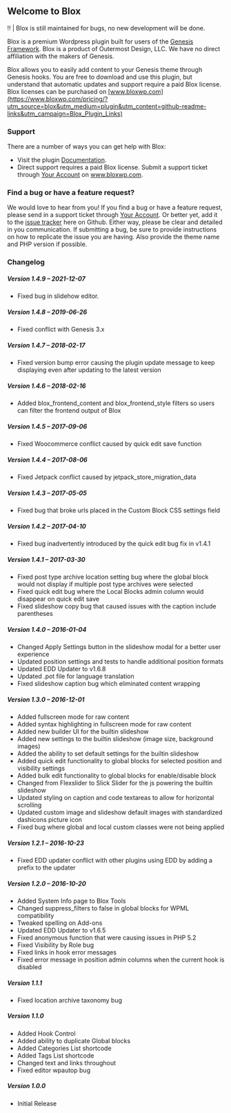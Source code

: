 ## Welcome to Blox

:bangbang: | Blox is still maintained for bugs, no new development will be done.

Blox is a premium Wordpress plugin built for users of the [Genesis Framework](http://www.studiopress.com). Blox is a product of Outermost Design, LLC. We have no direct affiliation with the makers of Genesis.

Blox allows you to easily add content to your Genesis theme through Genesis hooks. You are free to download and use this plugin, but understand that automatic updates and support require a paid Blox license. Blox licenses can be purchased on [www.bloxwp.com](https://www.bloxwp.com/pricing/?utm_source=blox&utm_medium=plugin&utm_content=github-readme-links&utm_campaign=Blox_Plugin_Links)

### Support

There are a number of ways you can get help with Blox:

* Visit the plugin [Documentation](https://www.bloxwp.com/documentation/?utm_source=blox&utm_medium=plugin&utm_content=github-readme-links&utm_campaign=Blox_Plugin_Links).
* Direct support requires a paid Blox license. Submit a support ticket through [Your Account](https://www.bloxwp.com/your-account/?utm_source=blox&utm_medium=plugin&utm_content=github-readme-links&utm_campaign=Blox_Plugin_Links) on www.bloxwp.com.

### Find a bug or have a feature request?

We would love to hear from you! If you find a bug or have a feature request, please send in a support ticket through [Your Account](https://www.bloxwp.com/your-account/?utm_source=blox&utm_medium=plugin&utm_content=github-readme-links&utm_campaign=Blox_Addon_Links). Or better yet, add it to the [issue tracker](https://github.com/ndiego/blox/issues) here on Github. Either way, please be clear and detailed in you communication. If submitting a bug, be sure to provide instructions on how to replicate the issue you are having. Also provide the theme name and PHP version if possible.

### Changelog

##### Version 1.4.9 – 2021-12-07
* Fixed bug in slidehow editor.

##### Version 1.4.8 – 2019-06-26
* Fixed conflict with Genesis 3.x

##### Version 1.4.7 – 2018-02-17
* Fixed version bump error causing the plugin update message to keep displaying even after updating to the latest version

##### Version 1.4.6 – 2018-02-16
* Added blox_frontend_content and blox_frontend_style filters so users can filter the frontend output of Blox

##### Version 1.4.5 – 2017-09-06
* Fixed Woocommerce conflict caused by quick edit save function

##### Version 1.4.4 – 2017-08-06
* Fixed Jetpack conflict caused by jetpack_store_migration_data

##### Version 1.4.3 – 2017-05-05
* Fixed bug that broke urls placed in the Custom Block CSS settings field

##### Version 1.4.2 – 2017-04-10
* Fixed bug inadvertently introduced by the quick edit bug fix in v1.4.1

##### Version 1.4.1 – 2017-03-30
* Fixed post type archive location setting bug where the global block would not display if multiple post type archives were selected
* Fixed quick edit bug where the Local Blocks admin column would disappear on quick edit save
* Fixed slideshow copy bug that caused issues with the caption include parentheses

##### Version 1.4.0 – 2016-01-04
* Changed Apply Settings button in the slideshow modal for a better user experience
* Updated position settings and tests to handle additional position formats
* Updated EDD Updater to v1.6.8
* Updated .pot file for language translation
* Fixed slideshow caption bug which eliminated content wrapping

##### Version 1.3.0 – 2016-12-01
* Added fullscreen mode for raw content
* Added syntax highlighting in fullscreen mode for raw content
* Added new builder UI for the builtin slideshow
* Added new settings to the builtin slideshow (image size, background images)
* Added the ability to set default settings for the builtin slideshow
* Added quick edit functionality to global blocks for selected position and visibility settings
* Added bulk edit functionality to global blocks for enable/disable block
* Changed from Flexslider to Slick Slider for the js powering the builtin slideshow
* Updated styling on caption and code textareas to allow for horizontal scrolling
* Updated custom image and slideshow default images with standardized dashicons picture icon
* Fixed bug where global and local custom classes were not being applied

##### Version 1.2.1 – 2016-10-23
* Fixed EDD updater conflict with other plugins using EDD by adding a prefix to the updater

##### Version 1.2.0 – 2016-10-20
* Added System Info page to Blox Tools
* Changed suppress_filters to false in global blocks for WPML compatibility
* Tweaked spelling on Add-ons
* Updated EDD Updater to v1.6.5
* Fixed anonymous function that were causing issues in PHP 5.2
* Fixed Visibility by Role bug
* Fixed links in hook error messages
* Fixed error message in position admin columns when the current hook is disabled

##### Version 1.1.1
* Fixed location archive taxonomy bug

##### Version 1.1.0
* Added Hook Control
* Added ability to duplicate Global blocks
* Added Categories List shortcode
* Added Tags List shortcode
* Changed text and links throughout
* Fixed editor wpautop bug

##### Version 1.0.0
* Initial Release
